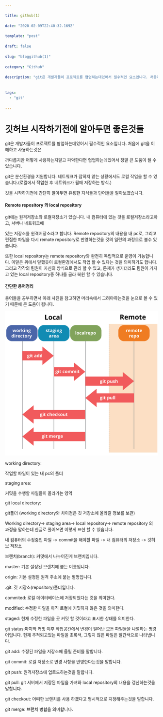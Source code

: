 ```yaml
---

title: github(1) 

date: "2020-02-09T22:40:32.169Z"

template: "post"

draft: false

slug: "bloggithub(1)"

category: "Github"

description: "git은 개발자들이 프로젝트를 협업하는데있어서 필수적인 요소입니다. 처음에 git을 이해하고 사용하는것은 까다롭지만 어떻게 사용하는지알고 파악한다면 협업하는데있어서 정말 큰 도움이 될 수 있습니다. 깃허브를 시작하기전에 간단하게 용어를 알아보겠습니다."


tags:
  - "git"

---
```


# **깃허브** **시작하기전에** **알아두면** 좋은것들





git은 개발자들이 프로젝트를 협업하는데있어서 필수적인 요소입니다. 처음에 git을 이해하고 사용하는것은

까다롭지만 어떻게 사용하는지알고 파악한다면 협업하는데있어서 정말 큰 도움이 될 수 있습니다.



git은 분산환경을 지원합니다. 네트워크가 잡히지 않는 상황에서도 로컬 작업을 할 수 있습니다.(로컬에서 작업한 후 네트워크가 될때 저장하는 방식.)



깃을 시작하기전에 간단히 알아두면 유용한 지식들과 단어들을 알아보겠습니다.





#### **Remote repository** **와** **local repository**

git에는 원격저장소와 로컬저장소가 있습니다. 내 컴퓨터에 있는 것을 로컬저장소라고하고, 서버나 네트워크에

있는 저장소를 원격저장소라고 합니다. Remote repository의 내용을 내 pc로, 그리고 편집한 파일을 다시 remote repository로 반영하는것을 깃의 일련의 과정으로 볼수 있습니다.

또한 local repository는 remote repository와 완전히 독립적으로 운영이 가능합니다. 이말은 위에서 말했듯이 로컬환경에서도 작업 할 수 있다는 것을 의미하기도 합니다. 그리고 각각의 팀원이 자신의 방식으로 관리 할 수 있고, 문제가 생기더라도 팀원이 가지고 있는 local repository중 하나를 골라 복원 할 수 있습니다.



#### **간단한** **용어정리**

 

용어들을 공부하면서 아래 사진을 참고하면 머리속에서 그려야하는것을 눈으로 볼 수 있기 때문에 큰 도움이 됩니다.

![githubRepo](/media/githubblog.jpg)

working directory:

작업할 파일이 있는 내 pc의 폴더

staging area:

커밋을 수행할 파일들이 올라가는 영역

git local directory:

git폴더 (working directory와 차이점은 깃 저장소에 올라갈 정보를 보관)

Working directory-> staging area-> local repository-> remote repository 의 과정을 말하는데 한글로 풀어쓰면 이렇게 표현 할 수 있습니다.

내 컴퓨터의 수정중인 파일 -> commit을 해야할 파일 -> 내 컴퓨터의 저장소 -> 깃허브 저장소



브랜치(branch): 커밋에서 나누어진게 브랜치입니다.

master: 기본 설정된 브랜치에 붙는 이름입니다.

origin: 기본 설정된 원격 주소에 붙는 별명입니다.



.git: 깃 저장소(repository)폴더입니다.





commited: 로컬 데이터베이스에 저장되었다는 것을 의미한다.

modified: 수정한 파일을 아직 로컬에 커밋하지 않은 것을 의미한다.

staged: 현재 수정한 파일을 곳 커밋 할 것이라고 표시한 상태를 의미한다.



 git status:마지막 커밋 이후 작업공간에서 변경이 일어난 모든 파일들을 나열하는 명령어입니다. 현재 추적되고있는 파일을 초록색, 그렇지 않은 파일은 빨간색으로 나타냅니다.

git add: 수정된 파일을 저장소에 올릴 준비를 말합니다.

git commit: 로컬 저장소로 변경 사항을 반영한다는것을 말합니다.

git push: 원격저장소에 업로드하는것을 말합니다.



git pull: git 서버에서 저장된 파일을 가져와 local repository의 내용을 갱신하는것을 말합니다.

git checkout: 어떠한 브랜치를 사용 하겠다고 명시적으로 지정해주는것을 말합니다.

git merge: 브랜치 병합을 의미합니다.